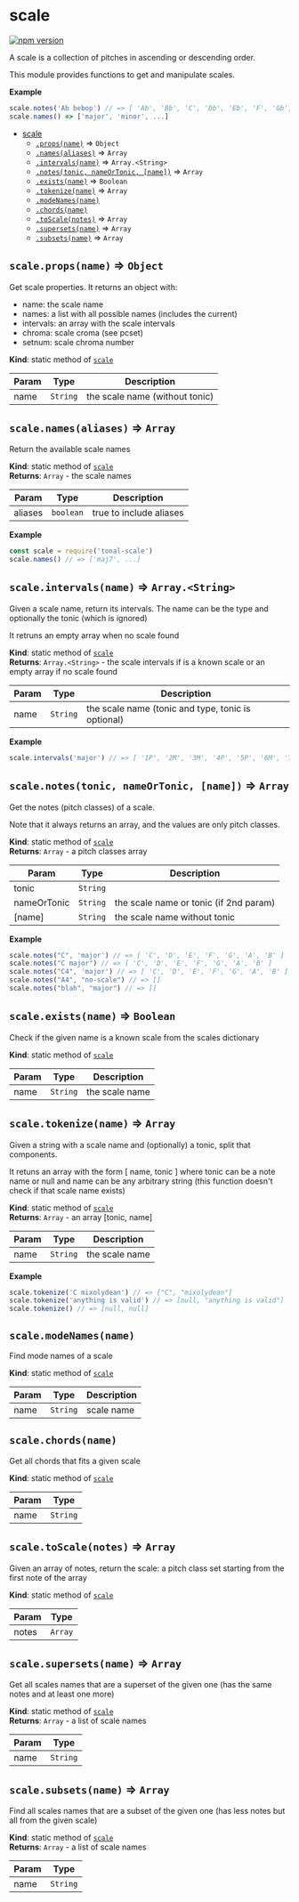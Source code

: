 <a name="module_scale"></a>

# scale
[![npm version](https://img.shields.io/npm/v/tonal-scale.svg?style=flat-square)](https://www.npmjs.com/package/tonal-scale)

A scale is a collection of pitches in ascending or descending order.

This module provides functions to get and manipulate scales.

**Example**  
```js
scale.notes('Ab bebop') // => [ 'Ab', 'Bb', 'C', 'Db', 'Eb', 'F', 'Gb', 'G' ]
scale.names() => ['major', 'minor', ...]
```

* [scale](#module_scale)
    * [`.props(name)`](#module_scale.props) ⇒ <code>Object</code>
    * [`.names(aliases)`](#module_scale.names) ⇒ <code>Array</code>
    * [`.intervals(name)`](#module_scale.intervals) ⇒ <code>Array.&lt;String&gt;</code>
    * [`.notes(tonic, nameOrTonic, [name])`](#module_scale.notes) ⇒ <code>Array</code>
    * [`.exists(name)`](#module_scale.exists) ⇒ <code>Boolean</code>
    * [`.tokenize(name)`](#module_scale.tokenize) ⇒ <code>Array</code>
    * [`.modeNames(name)`](#module_scale.modeNames)
    * [`.chords(name)`](#module_scale.chords)
    * [`.toScale(notes)`](#module_scale.toScale) ⇒ <code>Array</code>
    * [`.supersets(name)`](#module_scale.supersets) ⇒ <code>Array</code>
    * [`.subsets(name)`](#module_scale.subsets) ⇒ <code>Array</code>

<a name="module_scale.props"></a>

## `scale.props(name)` ⇒ <code>Object</code>
Get scale properties. It returns an object with:
- name: the scale name
- names: a list with all possible names (includes the current)
- intervals: an array with the scale intervals
- chroma:  scale croma (see pcset)
- setnum: scale chroma number

**Kind**: static method of [<code>scale</code>](#module_scale)  

| Param | Type | Description |
| --- | --- | --- |
| name | <code>String</code> | the scale name (without tonic) |

<a name="module_scale.names"></a>

## `scale.names(aliases)` ⇒ <code>Array</code>
Return the available scale names

**Kind**: static method of [<code>scale</code>](#module_scale)  
**Returns**: <code>Array</code> - the scale names  

| Param | Type | Description |
| --- | --- | --- |
| aliases | <code>boolean</code> | true to include aliases |

**Example**  
```js
const scale = require('tonal-scale')
scale.names() // => ['maj7', ...]
```
<a name="module_scale.intervals"></a>

## `scale.intervals(name)` ⇒ <code>Array.&lt;String&gt;</code>
Given a scale name, return its intervals. The name can be the type and
optionally the tonic (which is ignored)

It retruns an empty array when no scale found

**Kind**: static method of [<code>scale</code>](#module_scale)  
**Returns**: <code>Array.&lt;String&gt;</code> - the scale intervals if is a known scale or an empty
array if no scale found  

| Param | Type | Description |
| --- | --- | --- |
| name | <code>String</code> | the scale name (tonic and type, tonic is optional) |

**Example**  
```js
scale.intervals('major') // => [ '1P', '2M', '3M', '4P', '5P', '6M', '7M' ]
```
<a name="module_scale.notes"></a>

## `scale.notes(tonic, nameOrTonic, [name])` ⇒ <code>Array</code>
Get the notes (pitch classes) of a scale. 

Note that it always returns an array, and the values are only pitch classes.

**Kind**: static method of [<code>scale</code>](#module_scale)  
**Returns**: <code>Array</code> - a pitch classes array  

| Param | Type | Description |
| --- | --- | --- |
| tonic | <code>String</code> |  |
| nameOrTonic | <code>String</code> | the scale name or tonic (if 2nd param) |
| [name] | <code>String</code> | the scale name without tonic |

**Example**  
```js
scale.notes("C", 'major') // => [ 'C', 'D', 'E', 'F', 'G', 'A', 'B' ]
scale.notes("C major") // => [ 'C', 'D', 'E', 'F', 'G', 'A', 'B' ]
scale.notes("C4", 'major') // => [ 'C', 'D', 'E', 'F', 'G', 'A', 'B' ]
scale.notes("A4", "no-scale") // => []
scale.notes("blah", "major") // => []
```
<a name="module_scale.exists"></a>

## `scale.exists(name)` ⇒ <code>Boolean</code>
Check if the given name is a known scale from the scales dictionary

**Kind**: static method of [<code>scale</code>](#module_scale)  

| Param | Type | Description |
| --- | --- | --- |
| name | <code>String</code> | the scale name |

<a name="module_scale.tokenize"></a>

## `scale.tokenize(name)` ⇒ <code>Array</code>
Given a string with a scale name and (optionally) a tonic, split 
that components.

It retuns an array with the form [ name, tonic ] where tonic can be a 
note name or null and name can be any arbitrary string 
(this function doesn't check if that scale name exists)

**Kind**: static method of [<code>scale</code>](#module_scale)  
**Returns**: <code>Array</code> - an array [tonic, name]  

| Param | Type | Description |
| --- | --- | --- |
| name | <code>String</code> | the scale name |

**Example**  
```js
scale.tokenize('C mixolydean') // => ["C", "mixolydean"]
scale.tokenize('anything is valid') // => [null, "anything is valid"]
scale.tokenize() // => [null, null]
```
<a name="module_scale.modeNames"></a>

## `scale.modeNames(name)`
Find mode names of a scale

**Kind**: static method of [<code>scale</code>](#module_scale)  

| Param | Type | Description |
| --- | --- | --- |
| name | <code>String</code> | scale name |

<a name="module_scale.chords"></a>

## `scale.chords(name)`
Get all chords that fits a given scale

**Kind**: static method of [<code>scale</code>](#module_scale)  

| Param | Type |
| --- | --- |
| name | <code>String</code> | 

<a name="module_scale.toScale"></a>

## `scale.toScale(notes)` ⇒ <code>Array</code>
Given an array of notes, return the scale: a pitch class set starting from 
the first note of the array

**Kind**: static method of [<code>scale</code>](#module_scale)  

| Param | Type |
| --- | --- |
| notes | <code>Array</code> | 

<a name="module_scale.supersets"></a>

## `scale.supersets(name)` ⇒ <code>Array</code>
Get all scales names that are a superset of the given one
(has the same notes and at least one more)

**Kind**: static method of [<code>scale</code>](#module_scale)  
**Returns**: <code>Array</code> - a list of scale names  

| Param | Type |
| --- | --- |
| name | <code>String</code> | 

<a name="module_scale.subsets"></a>

## `scale.subsets(name)` ⇒ <code>Array</code>
Find all scales names that are a subset of the given one
(has less notes but all from the given scale)

**Kind**: static method of [<code>scale</code>](#module_scale)  
**Returns**: <code>Array</code> - a list of scale names  

| Param | Type |
| --- | --- |
| name | <code>String</code> | 

